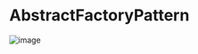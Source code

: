 # AbstractFactoryPattern

![image](https://user-images.githubusercontent.com/42523000/216756399-4815bdbb-973f-4237-b944-34697d5359c7.png)
